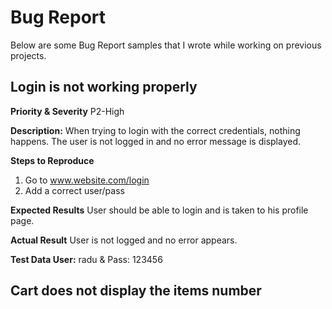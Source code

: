 # Bug Report

Below are some Bug Report samples that I wrote while working on previous projects.

## Login is not working properly

**Priority & Severity** 
P2-High

**Description:**
When trying to login with the correct credentials, nothing happens. The user is not logged in and no error message is displayed.

**Steps to Reproduce**
1. Go to www.website.com/login
2. Add a correct user/pass

**Expected Results**
User should be able to login and is taken to his profile page.

**Actual Result**
User is not logged and no error appears.

**Test Data User:**
radu & Pass: 123456

## Cart does not display the items number

